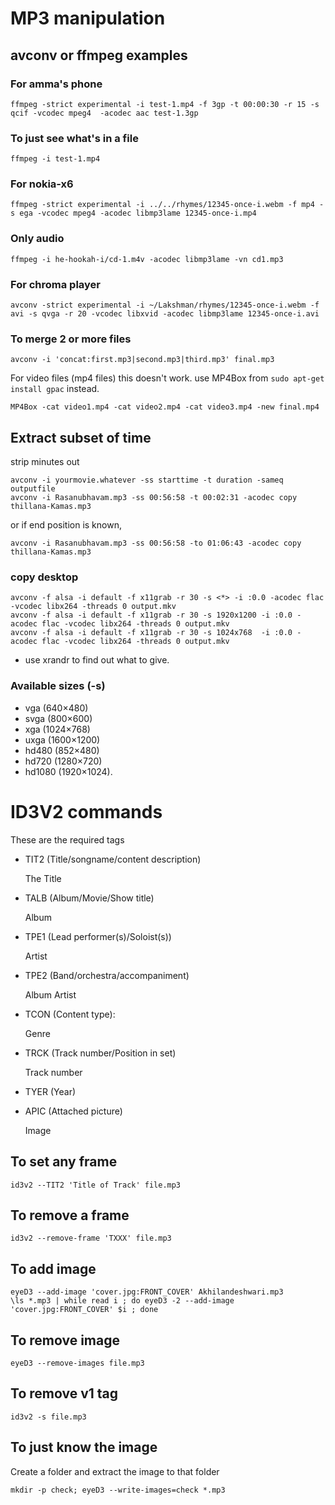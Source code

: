 # MP3 manipulation

## avconv or ffmpeg examples

### For amma's phone

```
ffmpeg -strict experimental -i test-1.mp4 -f 3gp -t 00:00:30 -r 15 -s qcif -vcodec mpeg4  -acodec aac test-1.3gp
```

### To just see what's in a file

```
ffmpeg -i test-1.mp4 
```

### For nokia-x6


```
ffmpeg -strict experimental -i ../../rhymes/12345-once-i.webm -f mp4 -s ega -vcodec mpeg4 -acodec libmp3lame 12345-once-i.mp4
```

### Only audio

```
ffmpeg -i he-hookah-i/cd-1.m4v -acodec libmp3lame -vn cd1.mp3
```

### For chroma player

```
avconv -strict experimental -i ~/Lakshman/rhymes/12345-once-i.webm -f avi -s qvga -r 20 -vcodec libxvid -acodec libmp3lame 12345-once-i.avi
```

### To merge 2 or more files

```
avconv -i 'concat:first.mp3|second.mp3|third.mp3' final.mp3
```
For video files (mp4 files) this doesn't work. use MP4Box from `sudo apt-get install gpac` instead.

```
MP4Box -cat video1.mp4 -cat video2.mp4 -cat video3.mp4 -new final.mp4
```


## Extract subset of time


strip minutes out

```
avconv -i yourmovie.whatever -ss starttime -t duration -sameq outputfile
avconv -i Rasanubhavam.mp3 -ss 00:56:58 -t 00:02:31 -acodec copy thillana-Kamas.mp3
```

or if end position is known,

```
avconv -i Rasanubhavam.mp3 -ss 00:56:58 -to 01:06:43 -acodec copy thillana-Kamas.mp3
```

### copy desktop

```
avconv -f alsa -i default -f x11grab -r 30 -s <*> -i :0.0 -acodec flac -vcodec libx264 -threads 0 output.mkv
avconv -f alsa -i default -f x11grab -r 30 -s 1920x1200 -i :0.0 -acodec flac -vcodec libx264 -threads 0 output.mkv
avconv -f alsa -i default -f x11grab -r 30 -s 1024x768  -i :0.0 -acodec flac -vcodec libx264 -threads 0 output.mkv
```

* use xrandr to find out what to give.

### Available sizes (-s)

* vga (640×480)
* svga (800×600)
* xga (1024×768)
* uxga (1600×1200)
* hd480 (852×480)
* hd720 (1280×720)
* hd1080 (1920×1024).

# ID3V2 commands

These are the required tags

* TIT2 (Title/songname/content description)

  The Title

* TALB (Album/Movie/Show title)

  Album

* TPE1 (Lead performer(s)/Soloist(s))

  Artist

* TPE2 (Band/orchestra/accompaniment)

  Album Artist

* TCON (Content type):

  Genre

* TRCK (Track number/Position in set)

  Track number

* TYER (Year)
* APIC (Attached picture)

  Image


## To set any frame

```
id3v2 --TIT2 'Title of Track' file.mp3
```

## To remove a frame

```
id3v2 --remove-frame 'TXXX' file.mp3
```

## To add image

```
eyeD3 --add-image 'cover.jpg:FRONT_COVER' Akhilandeshwari.mp3
\ls *.mp3 | while read i ; do eyeD3 -2 --add-image 'cover.jpg:FRONT_COVER' $i ; done
```

## To remove image

```
eyeD3 --remove-images file.mp3
```

## To remove v1 tag

```
id3v2 -s file.mp3
```

## To just know the image

Create a folder and extract the image to that folder

```
mkdir -p check; eyeD3 --write-images=check *.mp3
```
